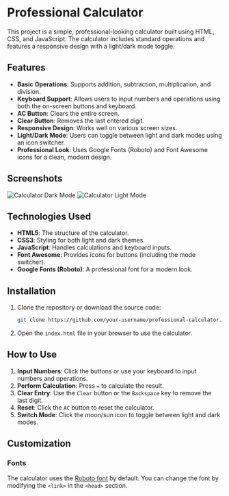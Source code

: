 # Professional Calculator

This project is a simple, professional-looking calculator built using HTML, CSS, and JavaScript. The calculator includes standard operations and features a responsive design with a light/dark mode toggle.

## Features

- **Basic Operations**: Supports addition, subtraction, multiplication, and division.
- **Keyboard Support**: Allows users to input numbers and operations using both the on-screen buttons and keyboard.
- **AC Button**: Clears the entire screen.
- **Clear Button**: Removes the last entered digit.
- **Responsive Design**: Works well on various screen sizes.
- **Light/Dark Mode**: Users can toggle between light and dark modes using an icon switcher.
- **Professional Look**: Uses Google Fonts (Roboto) and Font Awesome icons for a clean, modern design.

## Screenshots

![Calculator Dark Mode](screenshot-dark.png)
![Calculator Light Mode](screenshot-light.png)

## Technologies Used

- **HTML5**: The structure of the calculator.
- **CSS3**: Styling for both light and dark themes.
- **JavaScript**: Handles calculations and keyboard inputs.
- **Font Awesome**: Provides icons for buttons (including the mode switcher).
- **Google Fonts (Roboto)**: A professional font for a modern look.

## Installation

1. Clone the repository or download the source code:
    ```bash
    git clone https://github.com/your-username/professional-calculator.git
    ```
2. Open the `index.html` file in your browser to use the calculator.

## How to Use

1. **Input Numbers**: Click the buttons or use your keyboard to input numbers and operations.
2. **Perform Calculation**: Press `=` to calculate the result.
3. **Clear Entry**: Use the `Clear` button or the `Backspace` key to remove the last digit.
4. **Reset**: Click the `AC` button to reset the calculator.
5. **Switch Mode**: Click the moon/sun icon to toggle between light and dark modes.

## Customization

### Fonts
The calculator uses the [Roboto font](https://fonts.google.com/specimen/Roboto) by default. You can change the font by modifying the `<link>` in the `<head>` section.

